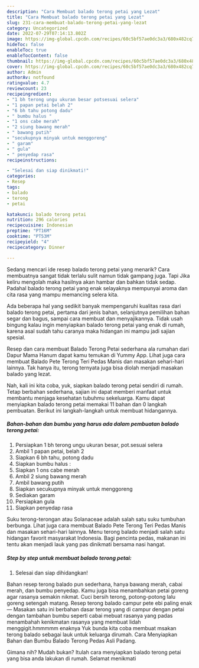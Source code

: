 ```yaml
---
description: "Cara Membuat balado terong petai yang Lezat"
title: "Cara Membuat balado terong petai yang Lezat"
slug: 231-cara-membuat-balado-terong-petai-yang-lezat
category: Uncategorized
date: 2022-07-29T07:14:13.802Z
image: https://img-global.cpcdn.com/recipes/60c5bf57ae0dc3a3/680x482cq70/balado-terong-petai-foto-resep-utama.jpg
hideToc: false
enableToc: true
enableTocContent: false
thumbnail: https://img-global.cpcdn.com/recipes/60c5bf57ae0dc3a3/680x482cq70/balado-terong-petai-foto-resep-utama.jpg
cover: https://img-global.cpcdn.com/recipes/60c5bf57ae0dc3a3/680x482cq70/balado-terong-petai-foto-resep-utama.jpg
author: Admin
authorAv: notfound
ratingvalue: 4.7
reviewcount: 23
recipeingredient:
- "1 bh terong ungu ukuran besar potsesuai selera"
- "1 papan petai belah 2"
- "6 bh tahu potong dadu"
- " bumbu halus "
- "1 ons cabe merah"
- "2 siung bawang merah"
- " bawang putih"
- "secukupnya minyak untuk menggoreng"
- " garam"
- " gula"
- " penyedap rasa"
recipeinstructions:

- "Selesai dan siap dinikmati!"
categories:
- Resep
tags:
- balado
- terong
- petai

katakunci: balado terong petai 
nutrition: 296 calories
recipecuisine: Indonesian
preptime: "PT16M"
cooktime: "PT53M"
recipeyield: "4"
recipecategory: Dinner

---
```



Sedang mencari ide resep balado terong petai yang menarik? Cara membuatnya sangat tidak terlalu sulit namun tidak gampang juga. Tapi Jika keliru mengolah maka hasilnya akan hambar dan bahkan tidak sedap. Padahal balado terong petai yang enak selayaknya mempunyai aroma dan cita rasa yang mampu memancing selera kita.


Ada beberapa hal yang sedikit banyak mempengaruhi kualitas rasa dari balado terong petai, pertama dari jenis bahan, selanjutnya pemilihan bahan segar dan bagus, sampai cara membuat dan menyajikannya. Tidak usah bingung kalau ingin menyiapkan balado terong petai yang enak di rumah, karena asal sudah tahu caranya maka hidangan ini mampu jadi sajian spesial.

Resep dan cara membuat Balado Terong Petai sederhana ala rumahan dari Dapur Mama Hanum dapat kamu temukan di Yummy App. Lihat juga cara membuat Balado Pete Terong Teri Pedas Manis dan masakan sehari-hari lainnya. Tak hanya itu, terong ternyata juga bisa diolah menjadi masakan balado yang lezat.


Nah, kali ini kita coba, yuk, siapkan balado terong petai sendiri di rumah. Tetap berbahan sederhana, sajian ini dapat memberi manfaat untuk membantu menjaga kesehatan tubuhmu sekeluarga. Kamu dapat menyiapkan balado terong petai memakai 11 bahan dan 0 langkah pembuatan. Berikut ini langkah-langkah untuk membuat hidangannya.

<!--inarticleads1-->

##### Bahan-bahan dan bumbu yang harus ada dalam pembuatan balado terong petai:

1. Persiapkan 1 bh terong ungu ukuran besar, pot.sesuai selera
1. Ambil 1 papan petai, belah 2
1. Siapkan 6 bh tahu, potong dadu
1. Siapkan  bumbu halus :
1. Siapkan 1 ons cabe merah
1. Ambil 2 siung bawang merah
1. Ambil  bawang putih
1. Siapkan secukupnya minyak untuk menggoreng
1. Sediakan  garam
1. Persiapkan  gula
1. Siapkan  penyedap rasa


Suku terong-terongan atau Solanaceae adalah salah satu suku tumbuhan berbunga. Lihat juga cara membuat Balado Pete Terong Teri Pedas Manis dan masakan sehari-hari lainnya. Menu terong balado menjadi salah satu hidangan favorit masyarakat Indonesia. Bagi pencinta pedas, makanan ini tentu akan menjadi lauk yang pas dinikmati bersama nasi hangat. 

<!--inarticleads2-->

##### Step by step untuk membuat balado terong petai:


1. Selesai dan siap dihidangkan!

Bahan resep terong balado pun sederhana, hanya bawang merah, cabai merah, dan bumbu penyedap. Kamu juga bisa menambahkan petai goreng agar rasanya semakin nikmat. Cuci bersih terong, potong-potong lalu goreng setengah matang. Resep terong balado campur pete ebi paling enak — Masakan satu ini berbahan dasar terong yang di campur dengan petai dengan tambahan bumbu seperti cabai mebuat rasanya yang padas menambahah kenikmatan rasanya yang membuat lidah menggigit.hmmmmm enaknya Yuk bunda kita coba membuat msakan terong balado sebagai lauk untuk keluarga dirumah. Cara Menyiapkan Bahan dan Bumbu Balado Terong Pedas Asli Padang. 

Gimana nih? Mudah bukan? Itulah cara menyiapkan balado terong petai yang bisa anda lakukan di rumah. Selamat menikmati
